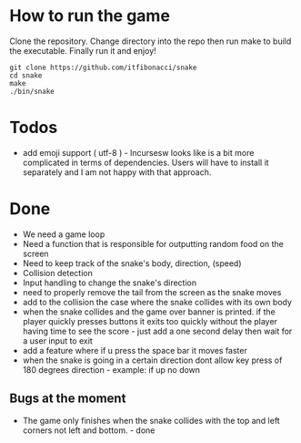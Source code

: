 # How to run the game
Clone the repository. Change directory into the repo then run make to build the executable. Finally run it and enjoy!
```
git clone https://github.com/itfibonacci/snake
cd snake
make
./bin/snake
```

# Todos
- add emoji support ( utf-8 ) - lncursesw looks like is a bit more complicated in terms of dependencies. Users will have to install it separately and I am not happy with that approach.

# Done
- We need a game loop
- Need a function that is responsible for outputting random food on the screen
- Need to keep track of the snake's body, direction, (speed)
- Collision detection
- Input handling to change the snake's direction
- need to properly remove the tail from the screen as the snake moves
- add to the collision the case where the snake collides with its own body
- when the snake collides and the game over banner is printed. if the player quickly presses buttons it exits too quickly without the player having time to see the score - just add a one second delay then wait for a user input to exit 
- add a feature where if u press the space bar it moves faster
- when the snake is going in a certain direction dont allow key press of 180 degrees direction - example: if up no down

## Bugs at the moment
- The game only finishes when the snake collides with the top and left corners not left and bottom. - done
